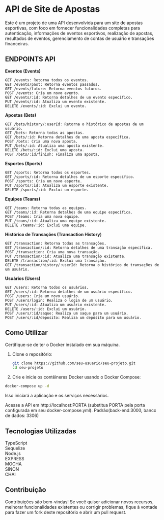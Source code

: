 # API de Site de Apostas

Este é um projeto de uma API desenvolvida para um site de apostas esportivas, com foco em fornecer funcionalidades completas para autenticação, informações de eventos esportivos, realização de apostas, resultados de eventos, gerenciamento de contas de usuário e transações financeiras.

## ENDPOINTS API

**Eventos (Events)**

    GET /events: Retorna todos os eventos.
    GET /events/past: Retorna eventos passados.
    GET /events/future: Retorna eventos futuros.
    POST /events: Cria um novo evento.
    GET /events/:id: Retorna detalhes de um evento específico.
    PUT /events/:id: Atualiza um evento existente.
    DELETE /events/:id: Exclui um evento.

**Apostas (Bets)**

    GET /bets/history/:userId: Retorna o histórico de apostas de um usuário.
    GET /bets: Retorna todas as apostas.
    GET /bets/:id: Retorna detalhes de uma aposta específica.
    POST /bets: Cria uma nova aposta.
    PUT /bets/:id: Atualiza uma aposta existente.
    DELETE /bets/:id: Exclui uma aposta.
    POST /bets/:id/finish: Finaliza uma aposta.

**Esportes (Sports)**

    GET /sports: Retorna todos os esportes.
    GET /sports/:id: Retorna detalhes de um esporte específico.
    POST /sports: Cria um novo esporte.
    PUT /sports/:id: Atualiza um esporte existente.
    DELETE /sports/:id: Exclui um esporte.

**Equipes (Teams)**

    GET /teams: Retorna todas as equipes.
    GET /teams/:id: Retorna detalhes de uma equipe específica.
    POST /teams: Cria uma nova equipe.
    PUT /teams/:id: Atualiza uma equipe existente.
    DELETE /teams/:id: Exclui uma equipe.

**Histórico de Transações (Transaction History)**

    GET /transaction: Retorna todas as transações.
    GET /transaction/:id: Retorna detalhes de uma transação específica.
    POST /transaction: Cria uma nova transação.
    PUT /transaction/:id: Atualiza uma transação existente.
    DELETE /transaction/:id: Exclui uma transação.
    GET /transaction/history/:userId: Retorna o histórico de transações de um usuário.

**Usuários (Users)**

    GET /users: Retorna todos os usuários.
    GET /users/:id: Retorna detalhes de um usuário específico.
    POST /users: Cria um novo usuário.
    POST /users/login: Realiza o login de um usuário.
    PUT /users/:id: Atualiza um usuário existente.
    DELETE /users/:id: Exclui um usuário.
    POST /users/:id/saque: Realiza um saque para um usuário.
    POST /users/:id/deposito: Realiza um depósito para um usuário.

## Como Utilizar

Certifique-se de ter o Docker instalado em sua máquina.

1. Clone o repositório:

   ```bash
   git clone https://github.com/seu-usuario/seu-projeto.git
   cd seu-projeto
   ```
2. Crie e inicie os contêineres Docker usando o Docker Compose:

```bash
docker-compose up -d
```
Isso iniciará a aplicação e os serviços necessários.

Acesse a API em http://localhost:PORTA (substitua PORTA pela porta configurada em seu docker-compose.yml). Padrão(back-end:3000, banco de dados: 3306)

## Tecnologias Utilizadas

TypeScript<br> 
Sequelize<br> 
Node.js<br>
EXPRESS<br> 
MOCHA<br>
SINON<br>
CHAI<br>

## Contribuição

Contribuições são bem-vindas! Se você quiser adicionar novos recursos, melhorar funcionalidades existentes ou corrigir problemas, fique à vontade para fazer um fork deste repositório e abrir um pull request.


